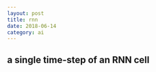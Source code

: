 ```yaml
---
layout: post
title: rnn
date: 2018-06-14
category: ai
---
```


## a single time-step of an RNN cell
